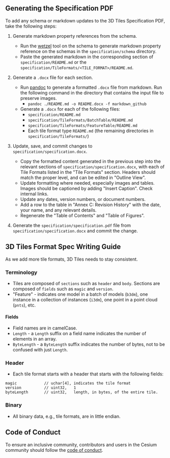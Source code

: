 ## Generating the Specification PDF

To add any schema or markdown updates to the 3D Tiles Specification PDF, take the following steps:

1. Generate markdown property references from the schema.
    * Run the [wetzel](https://github.com/CesiumGS/wetzel) tool on the schema to generate markdown property reference on the schemas in the `specification/schema` directory.
    * Paste the generated markdown in the corresponding section of `specification/README.md` or the `specification/TileFormats/<TILE_FORMAT>/README.md`.

1. Generate a `.docx` file for each section.
    * Run [pandoc](https://pandoc.org/demos.html) to generate a formatted `.docx` file from markdown. Run the following command in the directory that contains the input file to preserve images.
        * `pandoc ./README.md -o README.docx -f markdown_github`
    * Generate a `.docx` for each of the following files:
        * `specification/README.md`
        * `specification/TileFormats/BatchTable/README.md`
        * `specification/TileFormats/FeatureTable/README.md`
        * Each tile format type `README.md` (the remaining directories in `specification/TileFormats/`)

1. Update, save, and commit changes to `specification/specification.docx`.
    * Copy the formatted content generated in the previous step into the relevant sections of `specification/specification.docx`, with each of Tile Formats listed in the "Tile Formats" section. Headers should match the proper level, and can be edited in "Outline View".
    * Update formatting where needed, especially images and tables. Images should be captioned by adding "Insert Caption".  Check internal links.
    * Update any dates, version numbers, or document numbers.
    * Add a row to the table in "Annex C: Revision History" with the date, your name, and any relevant details.
    * Regenerate the "Table of Contents" and "Table of Figures".

1. Generate the `specification/specification.pdf` file from `specification/specification.docx` and commit the change.

## 3D Tiles Format Spec Writing Guide

As we add more tile formats, 3D Tiles needs to stay consistent.

### Terminology

* Tiles are composed of `sections` such as `header` and `body`.  Sections are composed of `fields` such as `magic` and `version`.
* "Feature" - indicates one model in a batch of models (`b3dm`), one instance in a collection of instances (`i3dm`), one point in a point cloud (`pnts`), etc.

#### Fields

* Field names are in camelCase.
* `Length` - a `Length` suffix on a field name indicates the number of elements in an array.
* `ByteLength` - a `ByteLength` suffix indicates the number of bytes, not to be confused with just `Length`.

### Header

* Each tile format starts with a header that starts with the following fields:
```
magic            // uchar[4], indicates the tile format
version          // uint32,   1
byteLength       // uint32,   length, in bytes, of the entire tile.
```

### Binary

* All binary data, e.g., tile formats, are in little endian.

## Code of Conduct

To ensure an inclusive community, contributors and users in the Cesium community should follow the [code of conduct](./CODE_OF_CONDUCT.md).
